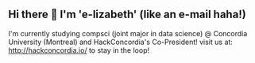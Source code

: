 ## Hi there 👋 I'm 'e-lizabeth' (like an e-mail haha!)

I'm currently studying compsci (joint major in data science) @ Concordia University (Montreal) and HackConcordia's Co-President!
visit us at: http://hackconcordia.io/ to stay in the loop!

<!--
**e-lizabethwong/e-lizabethwong** is a ✨ _special_ ✨ repository because its `README.md` (this file) appears on your GitHub profile.

Here are some ideas to get you started:

- 🔭 I’m currently working on ...
- 🌱 I’m currently learning ...
- 👯 I’m looking to collaborate on ...
- 🤔 I’m looking for help with ...
- 💬 Ask me about ...
- 📫 How to reach me: ...
- 😄 Pronouns: ...
- ⚡ Fun fact: ...
-->
